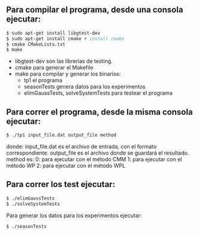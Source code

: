## Para compilar el programa, desde una consola ejecutar:

```bash
$ sudo apt-get install libgtest-dev
$ sudo apt-get install cmake # install cmake
$ cmake CMakeLists.txt
$ make
```

- libgtest-dev son las librerias de testing.
- cmake para generar el Makefile
- make para compilar y generar los binarios:
    - tp1 el programa
    - seasonTests genera datos para los experimentos
    - elimGaussTests, solveSystemTests para testear el programa

## Para correr el programa, desde la misma consola ejecutar:
```bash
$ ./tp1 input_file.dat output_file method
```

donde:
    input_file.dat es el archivo de entrada, con el formato correspondiente.
    output_file es el archivo donde se guardará el resultado.
    method es:
        0: para ejecutar con el método CMM
        1: para ejecutar con el método WP
        2: para ejecutar con el método WPL


## Para correr los test ejecutar:
```bash
$ ./elimGaussTests
$ ./solveSystemTests
```

Para generar los datos para los experimentos ejecutar:
```bash
$ ./seasonTests
```